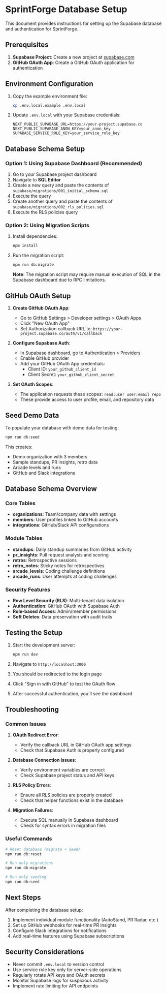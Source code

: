 # SprintForge Database Setup

This document provides instructions for setting up the Supabase database and authentication for SprintForge.

## Prerequisites

1. **Supabase Project**: Create a new project at [supabase.com](https://supabase.com)
2. **GitHub OAuth App**: Create a GitHub OAuth application for authentication

## Environment Configuration

1. Copy the example environment file:

   ```bash
   cp .env.local.example .env.local
   ```

2. Update `.env.local` with your Supabase credentials:
   ```env
   NEXT_PUBLIC_SUPABASE_URL=https://your-project.supabase.co
   NEXT_PUBLIC_SUPABASE_ANON_KEY=your_anon_key
   SUPABASE_SERVICE_ROLE_KEY=your_service_role_key
   ```

## Database Schema Setup

### Option 1: Using Supabase Dashboard (Recommended)

1. Go to your Supabase project dashboard
2. Navigate to **SQL Editor**
3. Create a new query and paste the contents of `supabase/migrations/001_initial_schema.sql`
4. Execute the query
5. Create another query and paste the contents of `supabase/migrations/002_rls_policies.sql`
6. Execute the RLS policies query

### Option 2: Using Migration Scripts

1. Install dependencies:

   ```bash
   npm install
   ```

2. Run the migration script:

   ```bash
   npm run db:migrate
   ```

   **Note**: The migration script may require manual execution of SQL in the Supabase dashboard due to RPC limitations.

## GitHub OAuth Setup

1. **Create GitHub OAuth App**:

   - Go to GitHub Settings > Developer settings > OAuth Apps
   - Click "New OAuth App"
   - Set Authorization callback URL to: `https://your-project.supabase.co/auth/v1/callback`

2. **Configure Supabase Auth**:

   - In Supabase dashboard, go to Authentication > Providers
   - Enable GitHub provider
   - Add your GitHub OAuth App credentials:
     - Client ID: `your_github_client_id`
     - Client Secret: `your_github_client_secret`

3. **Set OAuth Scopes**:
   - The application requests these scopes: `read:user user:email repo`
   - These provide access to user profile, email, and repository data

## Seed Demo Data

To populate your database with demo data for testing:

```bash
npm run db:seed
```

This creates:

- Demo organization with 3 members
- Sample standups, PR insights, retro data
- Arcade levels and runs
- GitHub and Slack integrations

## Database Schema Overview

### Core Tables

- **organizations**: Team/company data with settings
- **members**: User profiles linked to GitHub accounts
- **integrations**: GitHub/Slack API configurations

### Module Tables

- **standups**: Daily standup summaries from GitHub activity
- **pr_insights**: Pull request analysis and scoring
- **retros**: Retrospective sessions
- **retro_notes**: Sticky notes for retrospectives
- **arcade_levels**: Coding challenge definitions
- **arcade_runs**: User attempts at coding challenges

### Security Features

- **Row Level Security (RLS)**: Multi-tenant data isolation
- **Authentication**: GitHub OAuth with Supabase Auth
- **Role-based Access**: Admin/member permissions
- **Soft Deletes**: Data preservation with audit trails

## Testing the Setup

1. Start the development server:

   ```bash
   npm run dev
   ```

2. Navigate to `http://localhost:3000`
3. You should be redirected to the login page
4. Click "Sign in with GitHub" to test the OAuth flow
5. After successful authentication, you'll see the dashboard

## Troubleshooting

### Common Issues

1. **OAuth Redirect Error**:

   - Verify the callback URL in GitHub OAuth app settings
   - Check that Supabase Auth is properly configured

2. **Database Connection Issues**:

   - Verify environment variables are correct
   - Check Supabase project status and API keys

3. **RLS Policy Errors**:

   - Ensure all RLS policies are properly created
   - Check that helper functions exist in the database

4. **Migration Failures**:
   - Execute SQL manually in Supabase dashboard
   - Check for syntax errors in migration files

### Useful Commands

```bash
# Reset database (migrate + seed)
npm run db:reset

# Run only migrations
npm run db:migrate

# Run only seeding
npm run db:seed
```

## Next Steps

After completing the database setup:

1. Implement individual module functionality (AutoStand, PR Radar, etc.)
2. Set up GitHub webhooks for real-time PR insights
3. Configure Slack integrations for notifications
4. Add real-time features using Supabase subscriptions

## Security Considerations

- Never commit `.env.local` to version control
- Use service role key only for server-side operations
- Regularly rotate API keys and OAuth secrets
- Monitor Supabase logs for suspicious activity
- Implement rate limiting for API endpoints
